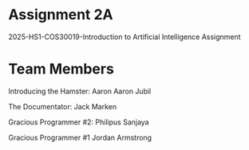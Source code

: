 # Assignment 2A
 2025-HS1-COS30019-Introduction to Artificial Intelligence Assignment

# Team Members
Introducing the Hamster: 
Aaron Aaron Jubil

The Documentator:
Jack Marken

Gracious Programmer #2:
Philipus Sanjaya

Gracious Programmer #1
Jordan Armstrong
